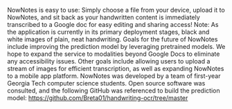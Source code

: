NowNotes is easy to use: Simply choose a file from your device, upload it to NowNotes, and sit back as your handwritten content is immediately transcribed to a Google doc for easy editing and sharing access! Note: As the application is currently in its primary deployment stages, black and white images of plain, neat handwriting. Goals for the future of NowNotes include improving the prediction model by leveraging pretrained models. We hope to expand the service to modalities beyond Google Docs to eliminate any accessibility issues. Other goals include allowing users to upload a stream of images for efficient transcription, as well as expanding NowNotes to a mobile app platform. NowNotes was developed by a team of first-year Georgia Tech computer science students. Open source software was consulted, and the following GitHub was referenced to build the prediction model: https://github.com/Breta01/handwriting-ocr/tree/master

